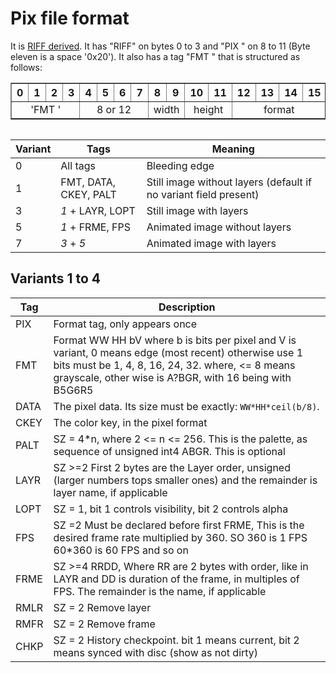 Pix file format
===============

It is [RIFF derived](https://en.wikipedia.org/wiki/Resource_Interchange_File_Format). 
It has "RIFF" on bytes 0 to 3 and  "PIX " on 8 to 11 (Byte eleven is a space '0x20').
It also has a tag "FMT " that is structured as follows:

<table border>
  <tr>
    <th>0</th>
    <th>1</th>
    <th>2</th>
    <th>3</th>
    <th>4</th>
    <th>5</th>
    <th>6</th>
    <th>7</th>
    <th>8</th>
    <th>9</th>
    <th>10</th>
    <th>11</th>
    <th>12</th>
    <th>13</th>
    <th>14</th>
    <th>15</th>
    <th>16</th>
    <th>17</th>
    <th>18</th>
    <th>19</th>
  </tr>
<tr>
  <td colspan=4 align=center>'FMT '</td>
  <td colspan=4 align=center>8 or 12</td>
  <td colspan=2 align=center>width</td>
  <td colspan=2 align=center>height</td>
  <td colspan=4 align=center title="SDL_PixelFormat">format</td>
  <td colspan=4 align=center title="SDL_PixelFormat"><i>variant</i></td>
</tr>
<table>

Variant | Tags                  | Meaning 
------- | --------------------- | -------
0       | All tags              | Bleeding edge
1       | FMT, DATA, CKEY, PALT | Still image without layers (default if no variant field present)
3       | _1_ + LAYR, LOPT      | Still image with layers
5       | _1_ + FRME, FPS       | Animated image without layers
7       | _3_ + _5_             | Animated image with layers

Variants 1 to 4
---------------

Tag     | Description
------- | --------------
PIX     | Format tag, only appears once
FMT     | Format WW HH bV where b is bits per pixel and V is variant, 0 means edge (most recent) otherwise use 1 bits must be 1, 4, 8, 16, 24, 32. where, <= 8 means grayscale, other wise is A?BGR, with 16 being with B5G6R5
DATA    | The pixel data. Its size must be exactly: `WW*HH*ceil(b/8)`.
CKEY    | The color key, in the pixel format
PALT    | SZ = 4*n, where 2 <= n <= 256. This is the palette, as sequence of unsigned int4 ABGR. This is optional
LAYR    | SZ >=2 First 2 bytes are the Layer order, unsigned (larger numbers tops smaller ones) and the remainder is layer name, if applicable
LOPT    | SZ = 1, bit 1 controls visibility, bit 2 controls alpha
FPS     | SZ =2 Must be declared before first FRME, This is the desired frame rate multiplied by 360. SO 360 is 1 FPS 60*360 is 60 FPS and so on
FRME    | SZ >=4 RRDD, Where RR are 2 bytes with order, like in LAYR and DD is duration of the frame, in multiples of FPS. The remainder is the name, if applicable
RMLR    | SZ = 2 Remove layer
RMFR    | SZ = 2 Remove frame
CHKP    | SZ = 2 History checkpoint. bit 1 means current, bit 2 means synced with disc (show as not dirty)
